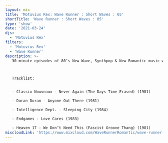 ```yaml
---
layout: mix
title: 'Motuvius Rex: Wave Runner : Short Waves : 05'
shortTitle: 'Wave Runner : Short Waves : 05'
type: 'show'
date: '2021-03-24'
djs:
  - 'Motuvius Rex'
filters:
  - 'Motuvius Rex'
  - 'Wave Runner'
description: >-
   30 minute episodes of 80’s New Wave, Synthpop & New Romantic music with commentary on each song, the date of release and some very brief histories. Not too long, not too short! Just 30 minutes of nostalgic time travel to a magical era of fun and fashion! Hosted by Motuvius Rex, Wave Runner is a program of Radio Arcane based in Louisville, Kentucky.



   Tracklist:


   - Classix Nouveaux - Never Again (The Days Time Erased) (1981)

   - Duran Duran - Anyone Out There (1981)

   - Intelligence Dept. - Sleeping City (1984)

   - Endgames - Love Cares (1983)

   - Heaven 17 - We Don’t Need This (Fascist Groove Thang) (1981)
mixcloudLink: 'https://www.mixcloud.com/WaveRunnerRomantic/wave-runner-short-waves-05'
---
```

